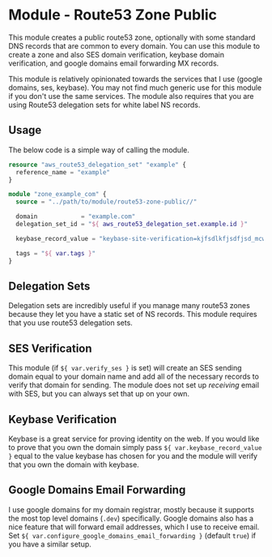 # Module - Route53 Zone Public

This module creates a public route53 zone, optionally with some standard DNS records that are common
to every domain. You can use this module to create a zone and also SES domain verification, keybase
domain verification, and google domains email forwarding MX records.

This module is relatively opinionated towards the services that I use (google domains, ses,
keybase). You may not find much generic use for this module if you don't use the same services. The
module also requires that you are using Route53 delegation sets for white label NS records.

## Usage

The below code is a simple way of calling the module.

```terraform
resource "aws_route53_delegation_set" "example" {
  reference_name = "example"
}

module "zone_example_com" {
  source = "../path/to/module/route53-zone-public//"

  domain            = "example.com"
  delegation_set_id = "${ aws_route53_delegation_set.example.id }"

  keybase_record_value = "keybase-site-verification=kjfsdlkfjsdfjsd_mcweoiiier1qpcdnij"

  tags = "${ var.tags }"
}
```

## Delegation Sets

Delegation sets are incredibly useful if you manage many route53 zones because they let you have a
static set of NS records. This module requires that you use route53 delegation sets.

## SES Verification

This module (if `${ var.verify_ses }` is set) will create an SES sending domain equal to your domain
name and add all of the necessary records to verify that domain for sending. The module does not set
up *receiving* email with SES, but you can always set that up on your own.

## Keybase Verification

Keybase is a great service for proving identity on the web. If you would like to prove that you own
the domain simply pass `${ var.keybase_record_value }` equal to the value keybase has chosen for you
and the module will verify that you own the domain with keybase.

## Google Domains Email Forwarding

I use google domains for my domain registrar, mostly because it supports the most top level domains
(`.dev`) specifically. Google domains also has a nice feature that will forward email addresses,
which I use to receive email. Set `${ var.configure_google_domains_email_forwarding }` (default
`true`) if you have a similar setup.
